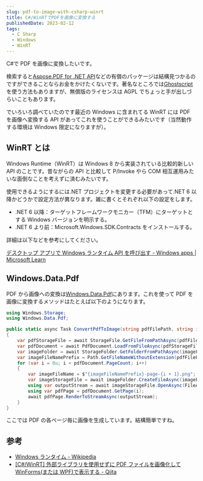 ```yaml
---
slug: pdf-to-image-with-csharp-winrt
title: C#/WinRTでPDFを画像に変換する
publishedDate: 2023-02-12
tags:
  - C Sharp
  - Windows
  - WinRT
---
```


C#で PDF を画像に変換したいです。

検索すると[Aspose.PDF for .NET API](https://products.aspose.com/pdf/net/)などの有償のパッケージは結構見つかるのですができることならお金をかけたくないです。著名なところでは[Ghostscript](https://www.ghostscript.com/)を使う方法もありますが、無償版のライセンスは AGPL でちょっと手が出しづらいこともあります。

でいろいろ調べていたのです最近の Windows に含まれてる WinRT には PDF を画像へ変換する API があってこれを使うことができるみたいです（当然動作する環境は Windows 限定になりますが）。

## WinRT とは

Windows Runtime（WinRT）は Windows 8 から実装されている比較的新しい API のことです。昔ながらの API と比較して P/Invoke やら COM 相互運用みたいな面倒なことを考えずに済むみたいです。

使用できるようにするには.NET プロジェクトを変更する必要があって.NET 6 以降かどうかで設定方法が異なります。雑に書くとそれぞれ以下の設定をします。

- .NET 6 以降：ターゲットフレームワークモニカー（TFM）にターゲットとする Windows バージョンを明示する。
- .NET 6 より前：Microsoft.Windows.SDK.Contracts をインストールする。

詳細は以下などを参考にしてください。

[デスクトップ アプリで Windows ランタイム API を呼び出す - Windows apps | Microsoft Learn](https://learn.microsoft.com/ja-jp/windows/apps/desktop/modernize/desktop-to-uwp-enhance)

## Windows.Data.Pdf

PDF から画像への変換は[Windows.Data.Pdf](https://learn.microsoft.com/ja-jp/uwp/api/windows.data.pdf)にあります。これを使って PDF を画像に変換するメソッドはたとえば以下のようになります。

```cs
using Windows.Storage;
using Windows.Data.Pdf;

public static async Task ConvertPdfToImage(string pdfFilePath, string imageFolderPath)
{
    var pdfStorageFile = await StorageFile.GetFileFromPathAsync(pdfFilePath);
    var pdfDocument = await PdfDocument.LoadFromFileAsync(pdfStorageFile);
    var imageFolder = await StorageFolder.GetFolderFromPathAsync(imageFolderPath);
    var imageFileNamePrefix = Path.GetFileNameWithoutExtension(pdfFilePath);
    for (var i = 0u; i < pdfDocument.PageCount; i++)
    {
        var imageFileName = $"{imageFileNamePrefix}-page-{i + 1}.png";
        var imageStorageFile = await imageFolder.CreateFileAsync(imageFileName, CreationCollisionOption.ReplaceExisting);
        using var outputStream = await imageStorageFile.OpenAsync(FileAccessMode.ReadWrite);
        using var pdfPage = pdfDocument.GetPage(i);
        await pdfPage.RenderToStreamAsync(outputStream);
    }
}
```

ここでは PDF の各ページ毎に画像を生成しています。結構簡単ですね。

## 参考

- [Windows ランタイム - Wikipedia](https://ja.wikipedia.org/wiki/Windows%E3%83%A9%E3%83%B3%E3%82%BF%E3%82%A4%E3%83%A0)
- [[C#/WinRT] 外部ライブラリを使用せずに PDF ファイルを画像化して WinForms(または WPF)で表示する - Qiita](https://qiita.com/kenichiuda/items/6617c25da6580eef85d1)
